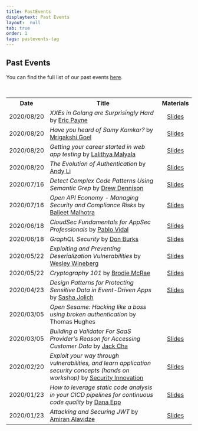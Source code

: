```yaml
---
title: PastEvents
displaytext: Past Events
layout:  null
tab: true
order: 1
tags: pastevents-tag
---
```


## Past Events

You can find the full list of our past events [here](http://owaspvancouver.eventbrite.com/).

<div class="talks">
    <br>
    <table>
        <tr>
            <th>Date</th>
            <th>Title</th>
            <th>Materials</th>
        </tr>
<!--    new past event template, add newer rows at the top!
        <tr>
            <td>2020/MM/DD</td>
            <td><i>TALK_TITLE</i> by <a href="SOME_LINK">SPEAKER_NAME</a></td>
            <td><a href="assets/presentations/FILE_NAME">Slides</a></td>
        </tr>
-->
        <tr>
            <td>2020/08/20</td>
            <td><i>XXEs in Golang are Surprisingly Hard</i> by <a href="https://www.linkedin.com/in/ericmpayne/">Eric Payne</a></td>
            <td><a href="assets/presentations/2020-08_Golang_XXE.pdf">Slides</a></td>
        </tr>
        <tr>
            <td>2020/08/20</td>
            <td><i>Have you heard of Samy Kamkar?</i> by <a href="https://www.linkedin.com/in/mrigakshi-goel-19b6051a/">Mrigakshi Goel</a></td>
            <td><a href="assets/presentations/2020-08_XSS_Mrigakshi.pdf">Slides</a></td>
        </tr>
        <tr>
            <td>2020/08/20</td>
            <td><i>Getting your career started in web app testing</i> by <a href="https://www.linkedin.com/in/lalithyamalyala">Lalithya Malyala</a></td>
            <td><a href="assets/presentations/2020-08_careers_in_web_app_testing.pdf">Slides</a></td>
        </tr>
        <tr>
            <td>2020/08/20</td>
            <td><i>The Evolution of Authentication</i> by <a href="https://www.linkedin.com/in/li-andy/">Andy Li</a></td>
            <td><a href="assets/presentations/2020-08_The_Evolution_of_Authentication.pdf">Slides</a></td>
        </tr>
<!--
        <tr>
            <td>2020/08/20</td>
            <td><i>Application Logging</i> by <a href="">Sofia Chang</a></td>
            <td></td>
        </tr>
-->
        <tr>
            <td>2020/07/16</td>
            <td><i>Detect Complex Code Patterns Using Semantic Grep</i> by <a href="https://twitter.com/drewdennison">Drew Dennison</a></td>
            <td><a href="assets/presentations/2020-07_r2c-semgrep-OWASP-Vancouver.pdf">Slides</a></td>
        </tr>
        <tr>
            <td>2020/07/16</td>
            <td><i>Open API Economy - Managing Security and Compliance Risks</i> by <a href="https://twitter.com/teejlab">Baljeet Malhotra</a></td>
            <td><a href="assets/presentations/2020-07_Open_API_Economy.pdf">Slides</a></td>
        </tr>
        <tr>
            <td>2020/06/18</td>
            <td><i>CloudSec Fundamentals for AppSec Professionals</i> by <a href="https://www.linkedin.com/in/pablo-vidal-bouza-60064528/">Pablo Vidal</a></td>
            <td><a href="assets/presentations/2020-06_CloudSec_Fundamentals.pdf">Slides</a></td>
        </tr>
        <tr>
            <td>2020/06/18</td>
            <td><i>GraphQL Security</i> by <a href="https://twitter.com/don_burks">Don Burks</a></td>
            <td><a href="assets/presentations/2020-06_GraphQL_Security.pdf">Slides</a></td>
        </tr>
        <tr>
            <td>2020/05/22</td>
            <td><i>Exploiting and Preventing Deserialization Vulnerabilities</i> by <a href="https://www.linkedin.com/in/wineberg/">Wesley Wineberg</a></td>
            <td><a href="assets/presentations/2020-05_Exploiting_and_Preventing_Deserialization_Vulnerabilities.pdf">Slides</a></td>
        </tr>
        <tr>
            <td>2020/05/22</td>
            <td><i>Cryptography 101</i> by <a href="https://twitter.com/brodieve">Brodie McRae</a></td>
            <td><a href="assets/presentations/2020-05_Cryptography_101.pdf">Slides</a></td>
        </tr>
        <tr>
            <td>2020/04/23</td>
            <td><i>Design Patterns for Protecting Sensitive Data in Event-Driven Apps</i> by <a href="https://www.linkedin.com/in/sasadjolic/">Sasha Jolich</a></td>
           <td><a href="https://www.slideshare.net/sasadjolic/protecting-sensitive-data-in-eventdriven-design-edd-applications-232582037">Slides</a></td>
        </tr>
        <tr>
            <td>2020/03/05</td>
            <td><i>Open Sesame: Hacking like a boss using broken authentication</i> by Thomas Hughes</td>
            <td></td>
        </tr>
        <tr>
            <td>2020/03/05</td>
            <td><i>Building a Validator For SaaS Provider's Reason for Accessing Customer Data</i> by <a href="https://www.linkedin.com/in/jack-cha/">Jack Cha</a></td>
            <td><a href="assets/presentations/2020-03_Jack_Cha.pdf">Slides</a></td>
        </tr>
            <tr>
            <td>2020/02/20</td>
            <td><i>Exploit your way through vulnerabilities, and learn application security concepts (hands on workshop)</i> by <a href="https://www.securityinnovation.com/">Security Innovation</a></td>
            <td><a href="assets/presentations/2020-02_OWASP_Vancouver_Small.pdf">Slides</a></td>
        </tr>
        <tr>
            <td>2020/01/23</td>
            <td><i>How to leverage static code analysis in your CICD pipelines for continuous code quality</i> by <a href="https://danaepp.com">Dana Epp</a></td>
            <td><a href="assets/presentations/2020-01_SCA_in_Azure_DevOps.pdf">Slides</a></td>
        </tr>
        <tr>
            <td>2020/01/23</td>
            <td><i>Attacking and Securing JWT</i> by <a href="https://twitter.com/airman604">Amiran Alavidze</a></td>
            <td><a href="assets/presentations/2020-01_Attacking_and_Securing_JWT.pdf">Slides</a></td>
        </tr>
    </table>
</div>

<style>
.talks table th:first-of-type {
    width: 15%;
}
.talks table th:nth-of-type(3) {
    width: 15%;
}
.talks table td:nth-of-type(3) {
    text-align: center;
}
</style>